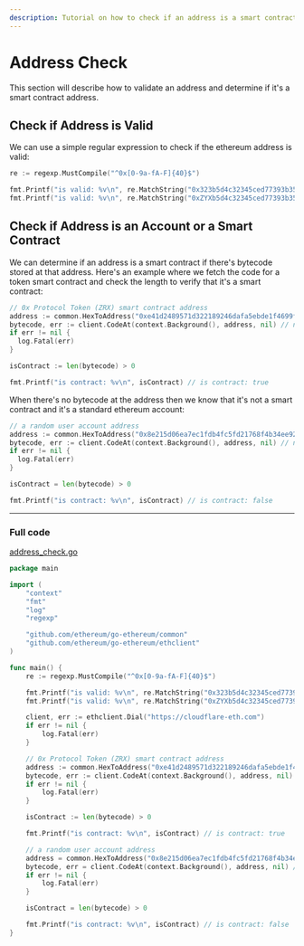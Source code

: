 ```yaml
---
description: Tutorial on how to check if an address is a smart contract or an account with Go.
---
```


# Address Check

This section will describe how to validate an address and determine if it's a smart contract address.

## Check if Address is Valid

We can use a simple regular expression to check if the ethereum address is valid:

```go
re := regexp.MustCompile("^0x[0-9a-fA-F]{40}$")

fmt.Printf("is valid: %v\n", re.MatchString("0x323b5d4c32345ced77393b3530b1eed0f346429d")) // is valid: true
fmt.Printf("is valid: %v\n", re.MatchString("0xZYXb5d4c32345ced77393b3530b1eed0f346429d")) // is valid: false
```

## Check if Address is an Account or a Smart Contract

We can determine if an address is a smart contract if there's bytecode stored at that address. Here's an example where we fetch the code for a token smart contract and check the length to verify that it's a smart contract:

```go
// 0x Protocol Token (ZRX) smart contract address
address := common.HexToAddress("0xe41d2489571d322189246dafa5ebde1f4699f498")
bytecode, err := client.CodeAt(context.Background(), address, nil) // nil is latest block
if err != nil {
  log.Fatal(err)
}

isContract := len(bytecode) > 0

fmt.Printf("is contract: %v\n", isContract) // is contract: true
```

When there's no bytecode at the address then we know that it's not a smart contract and it's a standard ethereum account:

```go
// a random user account address
address := common.HexToAddress("0x8e215d06ea7ec1fdb4fc5fd21768f4b34ee92ef4")
bytecode, err := client.CodeAt(context.Background(), address, nil) // nil is latest block
if err != nil {
  log.Fatal(err)
}

isContract = len(bytecode) > 0

fmt.Printf("is contract: %v\n", isContract) // is contract: false
```

---

### Full code

[address_check.go](https://github.com/miguelmota/ethereum-development-with-go-book/blob/master/code/address_check.go)

```go
package main

import (
	"context"
	"fmt"
	"log"
	"regexp"

	"github.com/ethereum/go-ethereum/common"
	"github.com/ethereum/go-ethereum/ethclient"
)

func main() {
	re := regexp.MustCompile("^0x[0-9a-fA-F]{40}$")

	fmt.Printf("is valid: %v\n", re.MatchString("0x323b5d4c32345ced77393b3530b1eed0f346429d")) // is valid: true
	fmt.Printf("is valid: %v\n", re.MatchString("0xZYXb5d4c32345ced77393b3530b1eed0f346429d")) // is valid: false

	client, err := ethclient.Dial("https://cloudflare-eth.com")
	if err != nil {
		log.Fatal(err)
	}

	// 0x Protocol Token (ZRX) smart contract address
	address := common.HexToAddress("0xe41d2489571d322189246dafa5ebde1f4699f498")
	bytecode, err := client.CodeAt(context.Background(), address, nil) // nil is latest block
	if err != nil {
		log.Fatal(err)
	}

	isContract := len(bytecode) > 0

	fmt.Printf("is contract: %v\n", isContract) // is contract: true

	// a random user account address
	address = common.HexToAddress("0x8e215d06ea7ec1fdb4fc5fd21768f4b34ee92ef4")
	bytecode, err = client.CodeAt(context.Background(), address, nil) // nil is latest block
	if err != nil {
		log.Fatal(err)
	}

	isContract = len(bytecode) > 0

	fmt.Printf("is contract: %v\n", isContract) // is contract: false
}
```
